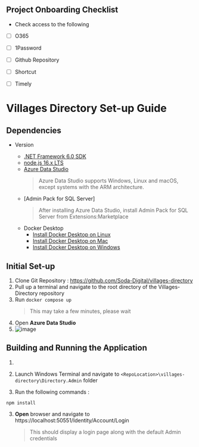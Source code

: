 ## Project Onboarding Checklist 
  * Check access to the following 
- [ ] O365
- [ ] 1Password
- [ ] Github Repository
- [ ] Shortcut
- [ ] Timely


# Villages Directory Set-up Guide

## Dependencies

* Version
	
	- [.NET Framework 6.0 SDK](https://dotnet.microsoft.com/en-us/download/dotnet/thank-you/sdk-6.0.300-windows-x64-installer)
	- [node.js 16.x LTS](https://nodejs.dev/download)
	- [Azure Data Studio](https://docs.microsoft.com/en-us/sql/azure-data-studio/download-azure-data-studio?view=sql-server-ver16)
	   > Azure Data Studio supports Windows, Linux and macOS, except systems with the ARM architecture.
	- [Admin Pack for SQL Server]
      > After installing Azure Data Studio, install Admin Pack for SQL Server from Extensions:Marketplace
      > 
	- Docker Desktop
      - [Install Docker Desktop on Linux](https://docs.docker.com/desktop/linux/install/)
      - [Install Docker Desktop on Mac](https://docs.docker.com/desktop/mac/install/)
      - [Install Docker Desktop on Windows](https://docs.docker.com/desktop/windows/install/)

  
## Initial Set-up

1.  Clone Git Repository : https://github.com/Soda-Digital/villages-directory
2.  Pull up a terminal and navigate to the root directory of the Villages-Directory repository
3.  Run `docker compose up` 
    > This may take a few minutes, please wait 
4.  Open **Azure Data Studio** 
5.  ![image](https://user-images.githubusercontent.com/100733950/170425995-65ab7eb2-5187-4ed6-808f-5366a182eb8b.png)



## Building and Running the Application

1. 
2. Launch Windows Terminal and navigate to `<RepoLocation>\villages-directory\Directory.Admin` folder

2. Run the following commands :
  ```
  npm install
  
  ```
3. **Open** browser and navigate to https://localhost:50551/Identity/Account/Login
    > This should display a login page along with the default Admin credentials

